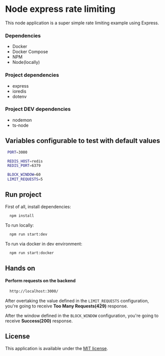 # Node express rate limiting
This node application is a super simple rate limiting example using Express.

### Dependencies
* Docker
* Docker Compose
* NPM
* Node(locally)

### Project dependencies
* express
* ioredis
* dotenv

### Project DEV dependencies
* nodemon
* ts-node


## Variables configurable to test with default values

 ```bash
  PORT=3000

  REDIS_HOST=redis
  REDIS_PORT=6379

  BLOCK_WINDOW=60
  LIMIT_REQUESTS=5
```

## Run project

First of all, install dependencies:

```bash
  npm install
```

To run locally:

```bash
  npm run start:dev
```

To run via docker in dev environment:

```bash
  npm run start:docker
```

## Hands on

#### Perform requests on the backend  

```bash
  http://localhost:3000/
```

After overtaking the value defined in the `LIMIT_REQUESTS` configuration, you're going to receive **Too Many Requests(429)** response.

After the window defined in the `BLOCK_WINDOW` configuration, you're going to receive **Success(200)** response.

## License

This application is available under the
[MIT license](https://opensource.org/licenses/MIT).







  
